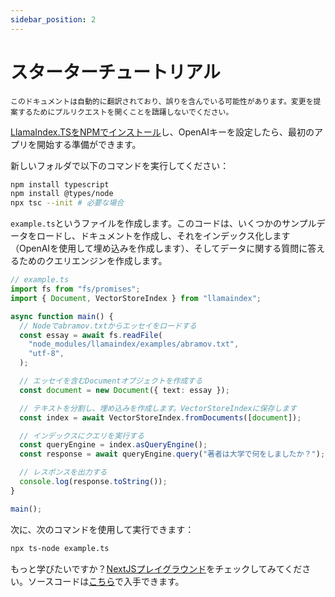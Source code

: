 ```yaml
---
sidebar_position: 2
---
```


# スターターチュートリアル

`このドキュメントは自動的に翻訳されており、誤りを含んでいる可能性があります。変更を提案するためにプルリクエストを開くことを躊躇しないでください。`

[LlamaIndex.TSをNPMでインストール](installation)し、OpenAIキーを設定したら、最初のアプリを開始する準備ができます。

新しいフォルダで以下のコマンドを実行してください：

```bash npm2yarn
npm install typescript
npm install @types/node
npx tsc --init # 必要な場合
```

`example.ts`というファイルを作成します。このコードは、いくつかのサンプルデータをロードし、ドキュメントを作成し、それをインデックス化します（OpenAIを使用して埋め込みを作成します）、そしてデータに関する質問に答えるためのクエリエンジンを作成します。

```ts
// example.ts
import fs from "fs/promises";
import { Document, VectorStoreIndex } from "llamaindex";

async function main() {
  // Nodeでabramov.txtからエッセイをロードする
  const essay = await fs.readFile(
    "node_modules/llamaindex/examples/abramov.txt",
    "utf-8",
  );

  // エッセイを含むDocumentオブジェクトを作成する
  const document = new Document({ text: essay });

  // テキストを分割し、埋め込みを作成します。VectorStoreIndexに保存します
  const index = await VectorStoreIndex.fromDocuments([document]);

  // インデックスにクエリを実行する
  const queryEngine = index.asQueryEngine();
  const response = await queryEngine.query("著者は大学で何をしましたか？");

  // レスポンスを出力する
  console.log(response.toString());
}

main();
```

次に、次のコマンドを使用して実行できます：

```bash
npx ts-node example.ts
```

もっと学びたいですか？[NextJSプレイグラウンド](https://llama-playground.vercel.app/)をチェックしてみてください。ソースコードは[こちら](https://github.com/run-llama/ts-playground)で入手できます。
